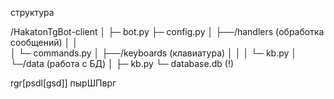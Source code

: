 структура



/HakatonTgBot-client 
│
├─ bot.py
├─ config.py
│
├──/handlers  (обработка сообщений)
│  │  
│  └─ commands.py
│
├──/keyboards  (клавиатура)
│  │
│  └─ kb.py
│
└─/data  (работа с БД)
  │
  ├─ kb.py
  └─ database.db   (!)






rgr[psdl[gsd]]
пырШПврг









